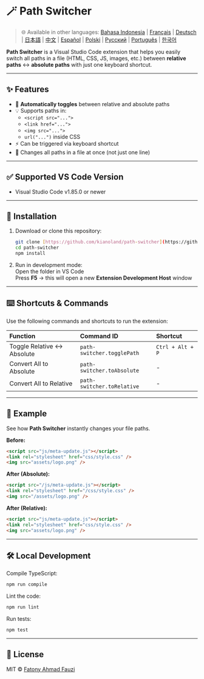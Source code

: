 # 🪄 Path Switcher

> 🌐 Available in other languages: [Bahasa Indonesia](docs/lang/README-ID.md) | [Français](docs/lang/README-FR.md) | [Deutsch](docs/lang/README-DE.md) | [日本語](docs/lang/README-JP.md) | [中文](docs/lang/README-ZH.md) | [Español](docs/lang/README-ES.md) | [Polski](docs/lang/README-PL.md) | [Русский](docs/lang/README-RU.md) | [Português](docs/lang/README-PT.md) | [한국어](docs/lang/README-KO.md)

**Path Switcher** is a Visual Studio Code extension that helps you easily switch all paths in a file (HTML, CSS, JS, images, etc.) between **relative paths** ↔️ **absolute paths** with just one keyboard shortcut.

---

## ✨ Features

- 🔁 **Automatically toggles** between relative and absolute paths
- 💡 Supports paths in:
  - `<script src="...">`
  - `<link href="...">`
  - `<img src="...">`
  - `url("...")` inside CSS
- ⚡ Can be triggered via keyboard shortcut
- 🧭 Changes all paths in a file at once (not just one line)

---

## ✅ Supported VS Code Version

- Visual Studio Code v1.85.0 or newer

---

## 🧩 Installation

1. Download or clone this repository:
   ```bash
   git clone [https://github.com/kianoland/path-switcher](https://github.com/kianoland/path-switcher)
   cd path-switcher
   npm install
   ```
2. Run in development mode:  
   Open the folder in VS Code  
   Press **F5** → this will open a new **Extension Development Host** window

---

## ⌨️ Shortcuts & Commands

Use the following commands and shortcuts to run the extension:

| Function                    | Command ID                 | Shortcut         |
| :-------------------------- | :------------------------- | :--------------- |
| Toggle Relative ↔️ Absolute | `path-switcher.togglePath` | `Ctrl + Alt + P` |
| Convert All to Absolute     | `path-switcher.toAbsolute` | -                |
| Convert All to Relative     | `path-switcher.toRelative` | -                |

---

## 🧠 Example

See how **Path Switcher** instantly changes your file paths.

**Before:**

```html
<script src="js/meta-update.js"></script>
<link rel="stylesheet" href="css/style.css" />
<img src="assets/logo.png" />
```

**After (Absolute):**

```html
<script src="/js/meta-update.js"></script>
<link rel="stylesheet" href="/css/style.css" />
<img src="/assets/logo.png" />
```

**After (Relative):**

```html
<script src="js/meta-update.js"></script>
<link rel="stylesheet" href="css/style.css" />
<img src="assets/logo.png" />
```

---

## 🛠️ Local Development

Compile TypeScript:

```bash
npm run compile
```

Lint the code:

```bash
npm run lint
```

Run tests:

```bash
npm test
```

---

## 🧾 License

MIT © [Fatony Ahmad Fauzi](https://www.fatonyahmadfauzi.me/)
